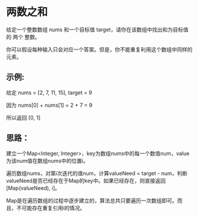 # 两数之和
给定一个整数数组 nums 和一个目标值 target，请你在该数组中找出和为目标值的 两个 整数。

你可以假设每种输入只会对应一个答案。但是，你不能重复利用这个数组中同样的元素。

## 示例:

给定 nums = [2, 7, 11, 15], target = 9

因为 nums[0] + nums[1] = 2 + 7 = 9

所以返回 [0, 1]

## 思路：

建立一个Map<Integer, Integer>，key为数组nums中的每一个数值num，value为该num值在数组nums中的位置i。

遍历数组nums，对第i次迭代的值num，计算valueNeed = target - num，判断valueNeed是否已经存在于Map的key中。如果已经存在，则直接返回[Map(valueNeed), i]。

Map是在遍历数组的过程中逐步建立的，算法总共只要遍历一次数组即可。而且，不可能存在重复引用i的情况。